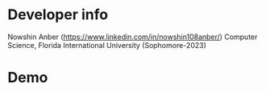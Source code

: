 # Developer info
  Nowshin Anber (https://www.linkedin.com/in/nowshin108anber/)
  Computer Science, Florida International University (Sophomore-2023)

# Demo

